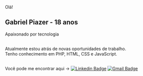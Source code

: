 Olá!

## Gabriel Piazer - 18 anos

Apaixonado por tecnologia
 
<br/> Atualmente estou atrás de novas oportunidades de trabalho.
<br/> Tenho conhecimento em PHP, HTML, CSS e JavaScript.

<br/> Você pode me encontrar aqui -> 
[![Linkedin Badge](https://img.shields.io/badge/-Gabriel_Piazer-blue?style=flat-square&logo=Linkedin&logoColor=white&link=https://www.linkedin.com/in/gabriel-piazer/)](https://www.linkedin.com/in/gabriel-piazer/)
[![Gmail Badge](https://img.shields.io/badge/-gabrielmpiazer@gmail.com-c14438?style=flat-square&logo=Gmail&logoColor=white&link=mailto:gabrielmpiazer@gmail.com)](mailto:gabrielmpiazer@gmail.com)

